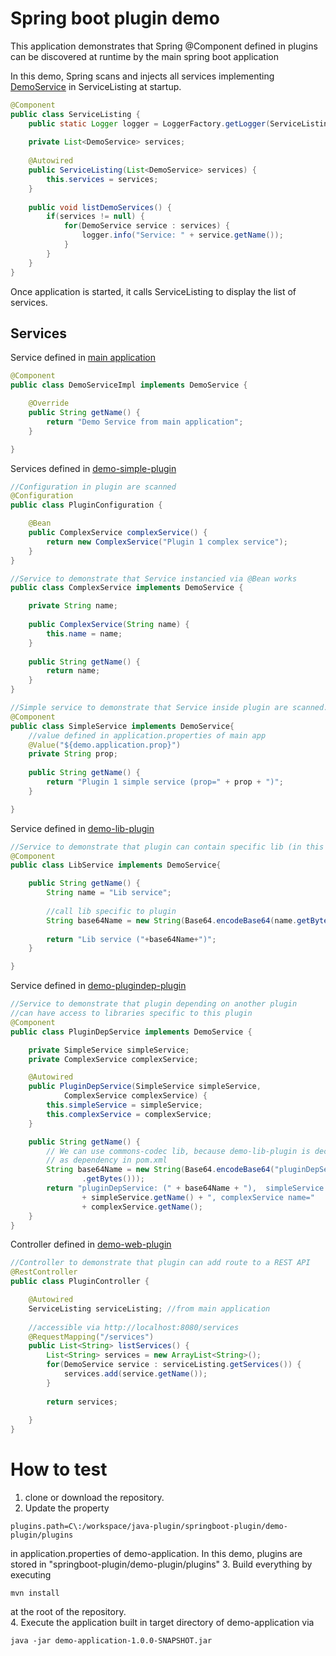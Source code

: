 # Spring boot plugin demo
This application demonstrates that Spring @Component defined in plugins can be discovered at runtime by the main spring boot application

In this demo, Spring scans and injects all services implementing [DemoService](demo-application/src/main/java/net/oneki/plugin/demo/application/service/DemoService.java) in ServiceListing at startup.  
```java
@Component
public class ServiceListing {
	public static Logger logger = LoggerFactory.getLogger(ServiceListing.class);
	
	private List<DemoService> services;
	
	@Autowired
	public ServiceListing(List<DemoService> services) {
		this.services = services;
	}
	
	public void listDemoServices() {
		if(services != null) {
			for(DemoService service : services) {
				logger.info("Service: " + service.getName());
			}
		}
	}
}
```
Once application is started, it calls ServiceListing to display the list of services.

## Services
Service defined in [main application](demo-application)
```java
@Component
public class DemoServiceImpl implements DemoService {

	@Override
	public String getName() {
		return "Demo Service from main application";
	}

}
```

Services defined in [demo-simple-plugin](demo-simple-plugin)
```java
//Configuration in plugin are scanned
@Configuration
public class PluginConfiguration {

	@Bean
	public ComplexService complexService() {
		return new ComplexService("Plugin 1 complex service");
	}
}

//Service to demonstrate that Service instancied via @Bean works
public class ComplexService implements DemoService {

	private String name;
	
	public ComplexService(String name) {
		this.name = name;
	}
	
	public String getName() {
		return name;
	}
}

//Simple service to demonstrate that Service inside plugin are scanned.
@Component
public class SimpleService implements DemoService{
	//value defined in application.properties of main app
	@Value("${demo.application.prop}")
	private String prop; 
	
	public String getName() {
		return "Plugin 1 simple service (prop=" + prop + ")";
	}

}
```

Service defined in [demo-lib-plugin](demo-lib-plugin)
```java
//Service to demonstrate that plugin can contain specific lib (in this case commons-codec)
@Component
public class LibService implements DemoService{

	public String getName() {
		String name = "Lib service";
		
		//call lib specific to plugin
		String base64Name = new String(Base64.encodeBase64(name.getBytes()));
		
		return "Lib service ("+base64Name+")";
	}

}
```

Service defined in [demo-plugindep-plugin](demo-plugindep-plugin)
```java
//Service to demonstrate that plugin depending on another plugin
//can have access to libraries specific to this plugin
@Component
public class PluginDepService implements DemoService {

	private SimpleService simpleService;
	private ComplexService complexService;

	@Autowired
	public PluginDepService(SimpleService simpleService,
			ComplexService complexService) {
		this.simpleService = simpleService;
		this.complexService = complexService;
	}

	public String getName() {
		// We can use commons-codec lib, because demo-lib-plugin is declared
		// as dependency in pom.xml
		String base64Name = new String(Base64.encodeBase64("pluginDepService"
				.getBytes()));
		return "pluginDepService: (" + base64Name + "),  simpleService name="
				+ simpleService.getName() + ", complexService name="
				+ complexService.getName();
	}
}
```

Controller defined in [demo-web-plugin](demo-web-plugin)
```java
//Controller to demonstrate that plugin can add route to a REST API
@RestController
public class PluginController {

	@Autowired 
	ServiceListing serviceListing; //from main application
	
	//accessible via http://localhost:8080/services
	@RequestMapping("/services") 
	public List<String> listServices() {
		List<String> services = new ArrayList<String>();
		for(DemoService service : serviceListing.getServices()) {
			services.add(service.getName());
		}
		
		return services;
		
	}	
}
```
# How to test
1. clone or download the repository.
2. Update the property
```properties
plugins.path=C\:/workspace/java-plugin/springboot-plugin/demo-plugin/plugins
```
in application.properties of demo-application.
In this demo, plugins are stored in "springboot-plugin/demo-plugin/plugins"
3. Build everything by executing
```
mvn install
```
at the root of the repository.  
4. Execute the application built in target directory of demo-application via
```
java -jar demo-application-1.0.0-SNAPSHOT.jar
```
